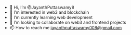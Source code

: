 - 👋 Hi, I’m @JayanthPuttaswamy8
- 👀 I’m interested in web3 and blockchain
- 🌱 I’m currently learning web development
- 💞️ I’m looking to collaborate on web3 and frontend projects
- 📫 How to reach me jayanthputtaswamy008@gmail.com

<!---
JayanthPuttaswamy8/JayanthPuttaswamy8 is a ✨ special ✨ repository because its `README.md` (this file) appears on your GitHub profile.
You can click the Preview link to take a look at your changes.
--->

